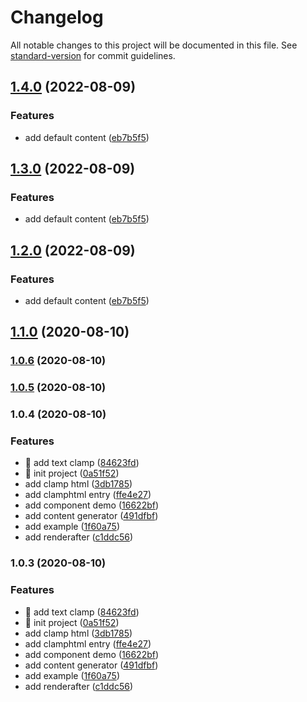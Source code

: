 # Changelog

All notable changes to this project will be documented in this file. See [standard-version](https://github.com/conventional-changelog/standard-version) for commit guidelines.

## [1.4.0](https://github.com/AlbertAZ1992/react-simple-clamp/compare/v1.1.0...v1.4.0) (2022-08-09)


### Features

* add default content ([eb7b5f5](https://github.com/AlbertAZ1992/react-simple-clamp/commit/eb7b5f5b59f7ee1519c7fb99bf73610cb08ac75d))

## [1.3.0](https://github.com/AlbertAZ1992/react-simple-clamp/compare/v1.1.0...v1.3.0) (2022-08-09)


### Features

* add default content ([eb7b5f5](https://github.com/AlbertAZ1992/react-simple-clamp/commit/eb7b5f5b59f7ee1519c7fb99bf73610cb08ac75d))

## [1.2.0](https://github.com/AlbertAZ1992/react-simple-clamp/compare/v1.1.0...v1.2.0) (2022-08-09)


### Features

* add default content ([eb7b5f5](https://github.com/AlbertAZ1992/react-simple-clamp/commit/eb7b5f5b59f7ee1519c7fb99bf73610cb08ac75d))

## [1.1.0](https://github.com/AlbertAZ1992/react-simple-clamp/compare/v1.0.5...v1.1.0) (2020-08-10)

### [1.0.6](https://github.com/AlbertAZ1992/react-simple-clamp/compare/v1.0.5...v1.0.6) (2020-08-10)

### [1.0.5](https://github.com/AlbertAZ1992/react-simple-clamp/compare/v1.0.4...v1.0.5) (2020-08-10)

### 1.0.4 (2020-08-10)

### Features

- :lipstick: add text clamp ([84623fd](https://github.com/AlbertAZ1992/react-simple-clamp/commit/84623fd4ef82944163f2c6cc8488b657c58a2cec))
- :tada: init project ([0a51f52](https://github.com/AlbertAZ1992/react-simple-clamp/commit/0a51f5251163fad01660bfe47da45660378196a2))
- add clamp html ([3db1785](https://github.com/AlbertAZ1992/react-simple-clamp/commit/3db17858eea2bf56a6e4dbcc4447fbf1678c2d79))
- add clamphtml entry ([ffe4e27](https://github.com/AlbertAZ1992/react-simple-clamp/commit/ffe4e27ecb37db5ef7686370df07c885eb0c06f3))
- add component demo ([16622bf](https://github.com/AlbertAZ1992/react-simple-clamp/commit/16622bf57a3a72b22a3ad1bff15cc6d8c2ad372d))
- add content generator ([491dfbf](https://github.com/AlbertAZ1992/react-simple-clamp/commit/491dfbffff7777cea5db98be30858d74110ff337))
- add example ([1f60a75](https://github.com/AlbertAZ1992/react-simple-clamp/commit/1f60a7547e03c66d5cc6f0200a1d38a7f044b4e8))
- add renderafter ([c1ddc56](https://github.com/AlbertAZ1992/react-simple-clamp/commit/c1ddc56b4ca2c4ba0ada0958cca655e685412a41))

### 1.0.3 (2020-08-10)

### Features

- :lipstick: add text clamp ([84623fd](https://github.com/AlbertAZ1992/react-simple-clamp/commit/84623fd4ef82944163f2c6cc8488b657c58a2cec))
- :tada: init project ([0a51f52](https://github.com/AlbertAZ1992/react-simple-clamp/commit/0a51f5251163fad01660bfe47da45660378196a2))
- add clamp html ([3db1785](https://github.com/AlbertAZ1992/react-simple-clamp/commit/3db17858eea2bf56a6e4dbcc4447fbf1678c2d79))
- add clamphtml entry ([ffe4e27](https://github.com/AlbertAZ1992/react-simple-clamp/commit/ffe4e27ecb37db5ef7686370df07c885eb0c06f3))
- add component demo ([16622bf](https://github.com/AlbertAZ1992/react-simple-clamp/commit/16622bf57a3a72b22a3ad1bff15cc6d8c2ad372d))
- add content generator ([491dfbf](https://github.com/AlbertAZ1992/react-simple-clamp/commit/491dfbffff7777cea5db98be30858d74110ff337))
- add example ([1f60a75](https://github.com/AlbertAZ1992/react-simple-clamp/commit/1f60a7547e03c66d5cc6f0200a1d38a7f044b4e8))
- add renderafter ([c1ddc56](https://github.com/AlbertAZ1992/react-simple-clamp/commit/c1ddc56b4ca2c4ba0ada0958cca655e685412a41))
